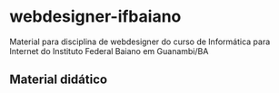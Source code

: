 # webdesigner-ifbaiano
Material para disciplina de webdesigner do curso de Informática para Internet do Instituto Federal Baiano em Guanambi/BA
## Material didático
